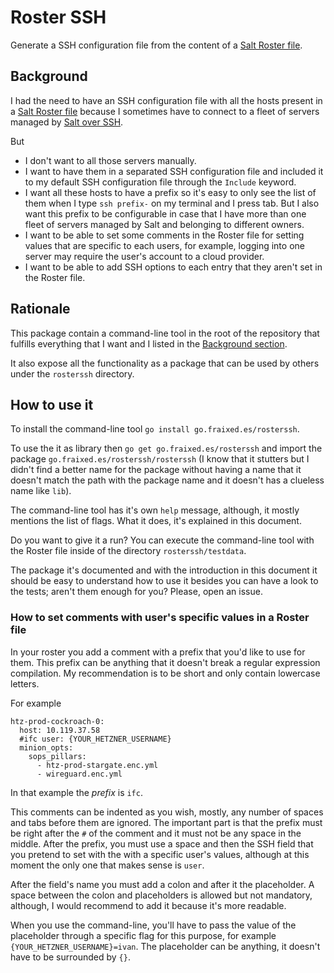 # Roster SSH

Generate a SSH configuration file from the content of a [Salt Roster file](https://docs.saltproject.io/en/latest/topics/ssh/roster.html).

## Background

I had the need to have an SSH configuration file with all the hosts present in a [Salt Roster file](https://docs.saltproject.io/en/latest/topics/ssh/roster.html)
because I sometimes have to connect to a fleet of servers managed by [Salt over SSH](https://docs.saltproject.io/en/latest/topics/ssh/index.html).

But

- I don't want to all those servers manually.
- I want to have them in a separated SSH configuration file and included it to my default SSH
  configuration file through the `Include` keyword.
- I want all these hosts to have a prefix so it's easy to only see the list of them when I type
  `ssh prefix-` on my terminal and I press tab. But I also want this prefix to be configurable in
  case that I have more than one fleet of servers managed by Salt and belonging to different owners.
- I want to be able to set some comments in the Roster file for setting values that are specific to
  each users, for example, logging into one server may require the user's account to a cloud
  provider.
- I want to be able to add SSH options to each entry that they aren't set in the Roster file.

## Rationale

This package contain a command-line tool in the root of the repository that fulfills everything that
I want and I listed in the [Background section](#background).

It also expose all the functionality as a package that can be used by others under the `rosterssh`
directory.

## How to use it

To install the command-line tool `go install go.fraixed.es/rosterssh`.

To use the it as library then `go get go.fraixed.es/rosterssh` and import the package
`go.fraixed.es/rosterssh/rosterssh` (I know that it stutters but I didn't find a better name for the
package without having a name that it doesn't match the path with the package name and it doesn't
has a clueless name like `lib`).

The command-line tool has it's own `help` message, although, it mostly mentions the list of flags.
What it does, it's explained in this document.

Do you want to give it a run? You can execute the command-line tool with the Roster file inside of
the directory `rosterssh/testdata`.

The package it's documented and with the introduction in this document it should be easy to
understand how to use it besides you can have a look to the tests; aren't them enough for you?
Please, open an issue.

### How to set comments with user's specific values in a Roster file

In your roster you add a comment with a prefix that you'd like to use for them. This prefix can be
anything that it doesn't break a regular expression compilation. My recommendation is to be short
and only contain lowercase letters.

For example

```
htz-prod-cockroach-0:
  host: 10.119.37.58
  #ifc user: {YOUR_HETZNER_USERNAME}
  minion_opts:
    sops_pillars:
      - htz-prod-stargate.enc.yml
      - wireguard.enc.yml

```

In that example the _prefix_ is `ifc`.

This comments can be indented as you wish, mostly, any number of spaces and tabs before them are
ignored. The important part is that the prefix must be right after the `#` of the comment and it
must not be any space in the middle. After the prefix, you must use a space and then the SSH field
that you pretend to set with the with a specific user's values, although at this moment the only one
that makes sense is `user`.

After the field's name you must add a colon and after it the placeholder. A space between the colon
and placeholders is allowed but not mandatory, although, I would recommend to add it because it's
more readable.

When you use the command-line, you'll have to pass the value of the placeholder through a specific
flag for this purpose, for example `{YOUR_HETZNER_USERNAME}=ivan`. The placeholder can be anything,
it doesn't have to be surrounded by `{}`.
